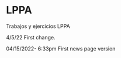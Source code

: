 # LPPA
Trabajos y ejercicios LPPA

4/5/22 
First change.

04/15/2022- 6:33pm
First news page version 
